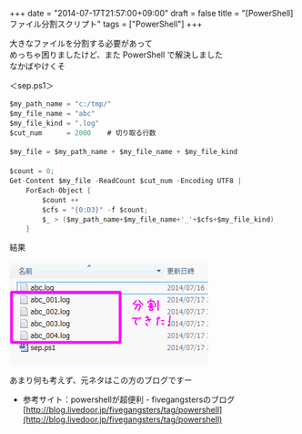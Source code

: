 +++
date = "2014-07-17T21:57:00+09:00"
draft = false
title = "[PowerShell] ファイル分割スクリプト"
tags = ["PowerShell"]
+++

大きなファイルを分割する必要があって  
めっちゃ困りましたけど、また PowerShell で解決しました  
なかばやけくそ

＜sep.ps1＞

```c
$my_path_name = "c:/tmp/"
$my_file_name = "abc"
$my_file_kind = ".log"
$cut_num      = 2000    # 切り取る行数

$my_file = $my_path_name + $my_file_name + $my_file_kind

$count = 0;
Get-Content $my_file -ReadCount $cut_num -Encoding UTF8 | 
    ForEach-Object { 
        $count ++
        $cfs = "{0:D3}" -f $count;
        $_ > ($my_path_name+$my_file_name+'_'+$cfs+$my_file_kind)
    }
```

結果

![](/pic/Divide-File-Using-PowerShell_00.png)

あまり何も考えず、元ネタはこの方のブログですー  

- 参考サイト：powershellが超便利 - fivegangstersのブログ  
[http://blog.livedoor.jp/fivegangsters/tag/powershell](http://blog.livedoor.jp/fivegangsters/tag/powershell)